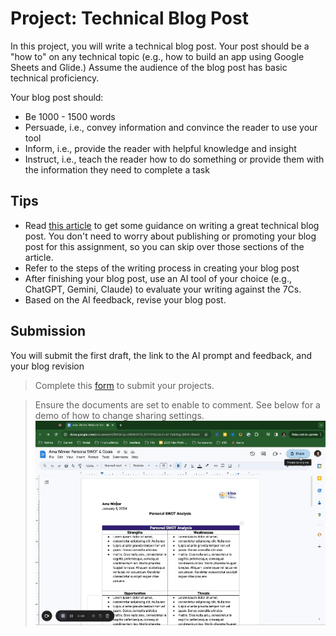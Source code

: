 # Project: Technical Blog Post

In this project, you will write a technical blog post. Your post should be a "how to" on any technical topic (e.g., how to build an app using Google Sheets and Glide.) Assume the audience of the blog post has basic technical proficiency. 

Your blog post should:
- Be 1000 - 1500 words
- Persuade, i.e., convey information and convince the reader to use your tool
- Inform, i.e., provide the reader with helpful knowledge and insight
- Instruct, i.e., teach the reader how to do something or provide them with the information they need to complete a task

## Tips

- Read [this article](https://www.freecodecamp.org/news/how-to-write-a-great-technical-blog-post-414c414b67f6/) to get some guidance on writing a great technical blog post. You don't need to worry about publishing or promoting your blog post for this assignment, so you can skip over those sections of the article.
- Refer to the steps of the writing process in creating your blog post
- After finishing your blog post, use an AI tool of your choice (e.g., ChatGPT, Gemini, Claude) to evaluate your writing against the 7Cs. 
- Based on the AI feedback, revise your blog post. 

## Submission
You will submit the first draft, the link to the AI prompt and feedback, and your blog revision 

> Complete this [form](https://airtable.com/appdi1dZ5NJo3ryDG/pagYtUGRbtNcz6nrP/form) to submit your projects.

> Ensure the documents are set to enable to comment. See below for a demo of how to change sharing settings. 
     ![Document Sharing](docs-commenting.gif)
